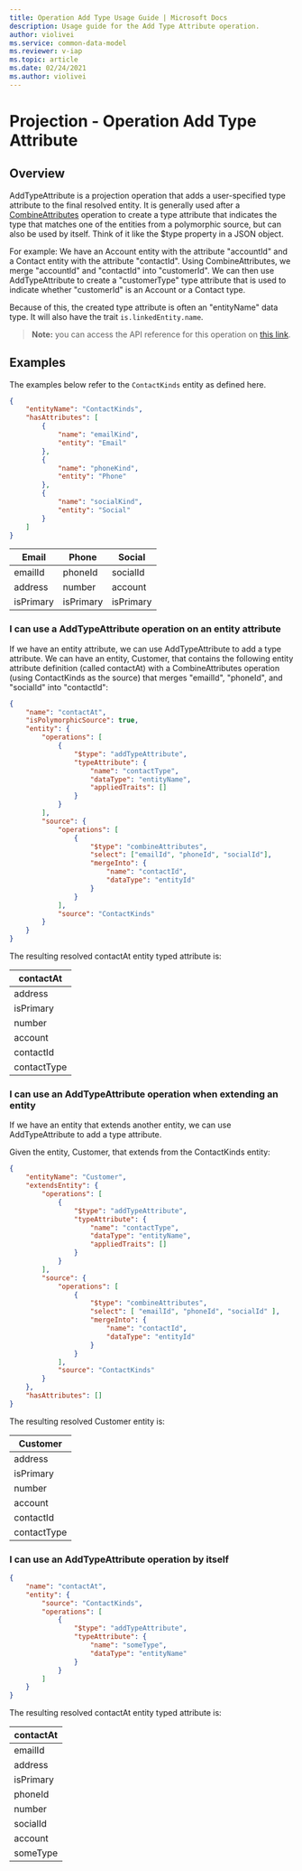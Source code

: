 ```yaml
---
title: Operation Add Type Usage Guide | Microsoft Docs
description: Usage guide for the Add Type Attribute operation.
author: violivei
ms.service: common-data-model
ms.reviewer: v-iap 
ms.topic: article
ms.date: 02/24/2021
ms.author: violivei
---
```


# Projection - Operation Add Type Attribute

## Overview

AddTypeAttribute is a projection operation that adds a user-specified type attribute to the final resolved entity. It is generally used after a [CombineAttributes](combineattributes.md) operation to create a type attribute that indicates the type that matches one of the entities from a polymorphic source, but can also be used by itself. Think of it like the $type property in a JSON object.

For example:
We have an Account entity with the attribute "accountId" and a Contact entity with the attribute "contactId". Using CombineAttributes, we merge "accountId" and "contactId" into "customerId". We can then use AddTypeAttribute to create a "customerType" type attribute that is used to indicate whether "customerId" is an Account or a Contact type.

Because of this, the created type attribute is often an "entityName" data type. It will also have the trait `is.linkedEntity.name`.

> **__Note:__** you can access the API reference for this operation on [this link](../../1.0om/api-reference/cdm/projections/addtypeattribute.md).

## Examples

The examples below refer to the `ContactKinds` entity as defined here.

```json
{
    "entityName": "ContactKinds",
    "hasAttributes": [
        {
            "name": "emailKind",
            "entity": "Email"
        },
        { 
            "name": "phoneKind", 
            "entity": "Phone"
        },
        {
            "name": "socialKind",
            "entity": "Social"
        }
    ]
}
```

|Email|Phone|Social|
|-|-|-|
|emailId|phoneId|socialId|
|address|number|account|
|isPrimary|isPrimary|isPrimary|

### I can use a AddTypeAttribute operation on an entity attribute

If we have an entity attribute, we can use AddTypeAttribute to add a type attribute. We can have an entity, Customer, that contains the following entity attribute definition (called contactAt) with a CombineAttributes operation (using ContactKinds as the source) that merges "emailId", "phoneId", and "socialId" into "contactId":

```json
{
    "name": "contactAt",
    "isPolymorphicSource": true,
    "entity": {
        "operations": [
            {
                "$type": "addTypeAttribute",
                "typeAttribute": {
                    "name": "contactType",
                    "dataType": "entityName",
                    "appliedTraits": []
                }
            }
        ],
        "source": {
            "operations": [
                {
                    "$type": "combineAttributes",
                    "select": ["emailId", "phoneId", "socialId"],
                    "mergeInto": {
                        "name": "contactId",
                        "dataType": "entityId"
                    }
                }
            ],
            "source": "ContactKinds"
        }
    }
}

```

The resulting resolved contactAt entity typed attribute is:

|contactAt|
|-|
|address|
|isPrimary|
|number|
|account|
|contactId|
|contactType|

### I can use an AddTypeAttribute operation when extending an entity

If we have an entity that extends another entity, we can use AddTypeAttribute to add a type attribute.

Given the entity, Customer, that extends from the ContactKinds entity:

```json
{
    "entityName": "Customer",
    "extendsEntity": {
        "operations": [
            {
                "$type": "addTypeAttribute",
                "typeAttribute": {
                    "name": "contactType",
                    "dataType": "entityName",
                    "appliedTraits": []
                }
            }
        ],
        "source": {
            "operations": [
                {
                    "$type": "combineAttributes",
                    "select": [ "emailId", "phoneId", "socialId" ],
                    "mergeInto": {
                        "name": "contactId",
                        "dataType": "entityId"
                    }
                }
            ],
            "source": "ContactKinds"
        }
    },
    "hasAttributes": []
}
```

The resulting resolved Customer entity is:

|Customer|
|-|
|address|
|isPrimary|
|number|
|account|
|contactId|
|contactType|

### I can use an AddTypeAttribute operation by itself

```json
{
    "name": "contactAt",
    "entity": {
        "source": "ContactKinds",
        "operations": [
            {
                "$type": "addTypeAttribute",
                "typeAttribute": {
                    "name": "someType",
                    "dataType": "entityName"
                }
            }
        ]
    }
}
```

The resulting resolved contactAt entity typed attribute is:

|contactAt|
|-|
|emailId|
|address|
|isPrimary|
|phoneId|
|number|
|socialId|
|account|
|someType|
